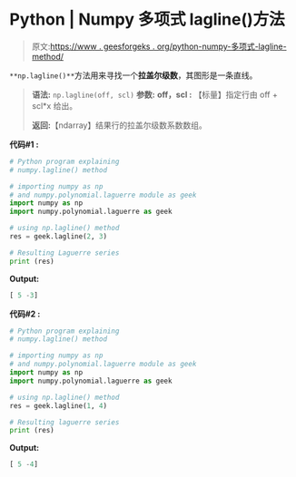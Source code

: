 # Python | Numpy 多项式 lagline()方法

> 原文:[https://www . geesforgeks . org/python-numpy-多项式-lagline-method/](https://www.geeksforgeeks.org/python-numpy-polynomial-lagline-method/)

`**np.lagline()**`方法用来寻找一个**拉盖尔级数**，其图形是一条直线。

> **语法:** `np.lagline(off, scl)`
> **参数:**
> **off，scl :** 【标量】指定行由 off + scl*x 给出。
> 
> **返回:**【ndarray】结果行的拉盖尔级数系数数组。

**代码#1 :**

```py
# Python program explaining 
# numpy.lagline() method  

# importing numpy as np   
# and numpy.polynomial.laguerre module as geek  
import numpy as np  
import numpy.polynomial.laguerre as geek 

# using np.lagline() method  
res = geek.lagline(2, 3)  

# Resulting Laguerre series 
print (res)  
```

**Output:**

```py
[ 5 -3]

```

**代码#2 :**

```py
# Python program explaining 
# numpy.lagline() method  

# importing numpy as np   
# and numpy.polynomial.laguerre module as geek  
import numpy as np  
import numpy.polynomial.laguerre as geek 

# using np.lagline() method  
res = geek.lagline(1, 4)  

# Resulting laguerre series 
print (res)
```

**Output:**

```py
[ 5 -4]

```